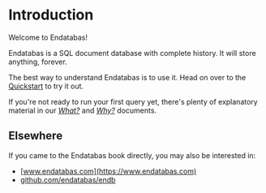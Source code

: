 # Introduction

Welcome to Endatabas!

Endatabas is a SQL document database with complete history.
It will store anything, forever.

The best way to understand Endatabas is to use it.
Head on over to the [Quickstart](tutorial/quickstart.md) to try it out.

If you're not ready to run your first query yet,
there's plenty of explanatory material in our
[_What?_](appendix/what.md) and
[_Why?_](appendix/why.md) documents.

## Elsewhere

If you came to the Endatabas book directly, you may also be interested in:

* [www.endatabas.com](https://www.endatabas.com)
* [github.com/endatabas/endb](https://github.com/endatabas/endb)
